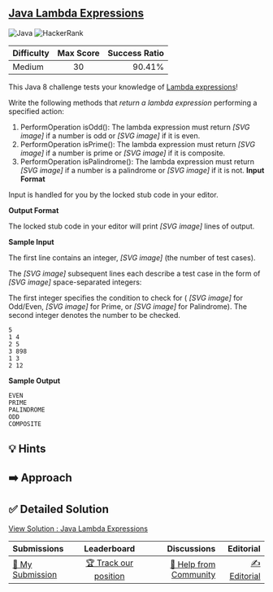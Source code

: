 ## [Java Lambda Expressions](https://www.hackerrank.com/challenges/java-lambda-expressions)

![Java](https://img.shields.io/badge/java-%23ED8B00.svg?style=for-the-badge&logo=openjdk&logoColor=white) ![HackerRank](https://img.shields.io/badge/-Hackerrank-2EC866?style=for-the-badge&logo=HackerRank&logoColor=white)

| Difficulty | Max Score | Success Ratio |
|:-----------|:------------:|------------:|
| Medium       | 30      | 90.41%        |

This Java 8 challenge tests your knowledge of [Lambda expressions](https://docs.oracle.com/javase/tutorial/java/javaOO/lambdaexpressions.html)!


Write the following methods that *return a lambda expression* performing a specified action:


1. PerformOperation isOdd(): The lambda expression must return  *[SVG image]*  if a number is odd or  *[SVG image]*  if it is even.
2. PerformOperation isPrime(): The lambda expression must return  *[SVG image]*  if a number is prime or  *[SVG image]*  if it is composite.
3. PerformOperation isPalindrome(): The lambda expression must return  *[SVG image]*  if a number is a palindrome or  *[SVG image]*  if it is not.
**Input Format**

Input is handled for you by the locked stub code in your editor.

**Output Format**

The locked stub code in your editor will print  *[SVG image]*  lines of output.

**Sample Input**

The first line contains an integer,  *[SVG image]*  (the number of test cases). 


The  *[SVG image]*  subsequent lines each describe a test case in the form of  *[SVG image]*  space\-separated integers:   

The first integer specifies the condition to check for ( *[SVG image]*  for Odd/Even,  *[SVG image]*  for Prime, or  *[SVG image]*  for Palindrome). The second integer denotes the number to be checked.



```
5
1 4
2 5
3 898
1 3
2 12

```
**Sample Output**


```
EVEN
PRIME
PALINDROME
ODD
COMPOSITE

```

## 💡 Hints 

## ➡️ Approach 

## ✅ Detailed Solution
[View Solution : Java Lambda Expressions](./Solution.java)

| Submissions | Leaderboard| Discussions | Editorial |
|:-----------|:------------:|------------:|------------:|
| [📝 My Submission](https://www.hackerrank.com/challenges/java-lambda-expressions/submissions) | [🏆 Track our position](https://www.hackerrank.com/challenges/java-lambda-expressions/leaderboard) | [🤔 Help from Community](https://www.hackerrank.com/challenges/java-lambda-expressions/forum) | [✍️ Editorial](https://www.hackerrank.com/challenges/java-lambda-expressions/editorial) |

